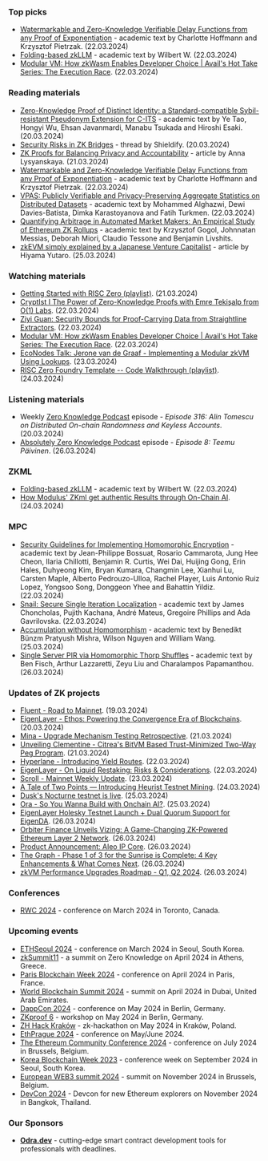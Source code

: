 ### Top picks
* [Watermarkable and Zero-Knowledge Verifiable Delay Functions from any Proof of Exponentiation](https://eprint.iacr.org/2024/481.pdf) - academic text by Charlotte Hoffmann and Krzysztof Pietrzak. (22.03.2024)
* [Folding-based zkLLM](https://eprint.iacr.org/2024/480) - academic text by Wilbert W. (22.03.2024)
* [Modular VM: How zkWasm Enables Developer Choice | Avail's Hot Take Series: The Execution Race](https://www.youtube.com/watch?v=klcqnsfwY3c). (22.03.2024)

### Reading materials 
* [Zero-Knowledge Proof of Distinct Identity: a Standard-compatible Sybil-resistant Pseudonym Extension for C-ITS](https://arxiv.org/pdf/2403.14020) - academic text by Ye Tao, Hongyi Wu, Ehsan Javanmardi, Manabu Tsukada and Hiroshi Esaki. (20.03.2024)
* [Security Risks in ZK Bridges](https://twitter.com/ShieldifySec/status/1770483940903571472) - thread by Shieldify. (20.03.2024)
* [ZK Proofs for Balancing Privacy and Accountability](https://zkproof.org/2024/03/21/zk-proofs-for-balancing-privacy-and-accountability-by-anna-lysyanskaya/) - article by Anna Lysyanskaya. (21.03.2024)
* [Watermarkable and Zero-Knowledge Verifiable Delay Functions from any Proof of Exponentiation](https://eprint.iacr.org/2024/481.pdf) - academic text by Charlotte Hoffmann and Krzysztof Pietrzak. (22.03.2024)
* [VPAS: Publicly Verifiable and Privacy-Preserving Aggregate Statistics on Distributed Datasets](https://arxiv.org/pdf/2403.15208) - academic text by Mohammed Alghazwi, Dewi Davies-Batista, Dimka Karastoyanova and Fatih Turkmen. (22.03.2024)
* [Quantifying Arbitrage in Automated Market Makers: An Empirical Study of Ethereum ZK Rollups](https://arxiv.org/pdf/2403.16083) - academic text by Krzysztof Gogol, Johnnatan Messias, Deborah Miori, Claudio Tessone and Benjamin Livshits.
* [zkEVM simply explained by a Japanese Venture Capitalist](https://medium.com/@hiyama.yutaro/zkevm-simply-explained-by-a-japanese-venture-capitalist-8db3756a4a81) - article by Hiyama Yutaro. (25.03.2024)
 
### Watching materials
* [Getting Started with RISC Zero (playlist)](https://www.youtube.com/playlist?list=PLcPzhUaCxlCj7wKkzekYYq7QDvtGTOPm7). (21.03.2024)
* [CryptIst I The Power of Zero-Knowledge Proofs with Emre Tekişalp from O(1) Labs](https://www.youtube.com/watch?v=Bw0vkaXHSoc). (22.03.2024)
* [Ziyi Guan: Security Bounds for Proof-Carrying Data from Straightline Extractors](https://www.youtube.com/watch?v=bNbwjcShIQc). (22.03.2024)
* [Modular VM: How zkWasm Enables Developer Choice | Avail's Hot Take Series: The Execution Race](https://www.youtube.com/watch?v=klcqnsfwY3c). (22.03.2024)
* [EcoNodes Talk: Jerone van de Graaf - Implementing a Modular zkVM Using Lookups](https://www.youtube.com/watch?v=Z4sLoJ5s12g). (23.03.2024)
* [RISC Zero Foundry Template -- Code Walkthrough (playlist)](https://www.youtube.com/playlist?list=PLcPzhUaCxlCgsTtFen4oxFIDkUMSVSFFo). (24.03.2024)

### Listening materials
* Weekly [Zero Knowledge Podcast](https://zeroknowledge.fm/316-2/) episode - *Episode 316: Alin Tomescu on Distributed On-chain Randomness and Keyless Accounts*. (20.03.2024) 
* [Absolutely Zero Knowledge Podcast](https://www.youtube.com/watch?v=Uqh4OrgQvSE) episode - *Episode 8: Teemu Päivinen*. (26.03.2024)

### ZKML
* [Folding-based zkLLM](https://eprint.iacr.org/2024/480) - academic text by Wilbert W. (22.03.2024)
* [How Modulus' ZKml get authentic Results through On-Chain AI](https://www.youtube.com/watch?v=jH9To2crdxM). (24.03.2024)

### MPC
* [Security Guidelines for Implementing Homomorphic Encryption](https://eprint.iacr.org/2024/463.pdf) - academic text by Jean-Philippe Bossuat, Rosario Cammarota, Jung Hee Cheon, Ilaria Chillotti, Benjamin R. Curtis, Wei Dai, Huijing Gong, Erin Hales, Duhyeong Kim, Bryan Kumara, Changmin Lee, Xianhui Lu, Carsten Maple, Alberto Pedrouzo-Ulloa, Rachel Player, Luis Antonio Ruiz Lopez, Yongsoo Song, Donggeon Yhee and Bahattin Yildiz. (22.03.2024)
* [Snail: Secure Single Iteration Localization](https://arxiv.org/pdf/2403.14916) - academic text by James Choncholas, Pujith Kachana, André Mateus, Gregoire Phillips and Ada Gavrilovska. (22.03.2024)
* [Accumulation without Homomorphism](https://eprint.iacr.org/2024/474.pdf) - academic text by Benedikt Bünzm Pratyush Mishra, Wilson Nguyen and William Wang. (25.03.2024)
* [Single Server PIR via Homomorphic Thorp Shuffles](https://eprint.iacr.org/2024/482.pdf) - academic text by Ben Fisch, Arthur Lazzaretti, Zeyu Liu and Charalampos Papamanthou. (26.03.2024)

### Updates of ZK projects
* [Fluent - Road to Mainnet](https://twitter.com/fluentxyz/status/1770160912986730833). (19.03.2024) 
* [EigenLayer - Ethos: Powering the Convergence Era of Blockchains](https://www.blog.eigenlayer.xyz/ethos/). (20.03.2024)
* [Mina - Upgrade Mechanism Testing Retrospective](https://minaprotocol.com/blog/upgrade-mechanism-testing-retro). (21.03.2024)
* [Unveiling Clementine - Citrea's BitVM Based Trust-Minimized Two-Way Peg Program](https://www.blog.citrea.xyz/unveiling-clementine/). (21.03.2024)
* [Hyperlane - Introducing Yield Routes](https://medium.com/hyperlane/introducing-yield-routes-f7e8fd091443). (22.03.2024)
* [EigenLayer - On Liquid Restaking: Risks & Considerations](https://www.blog.eigenlayer.xyz/liquid-restaking/). (22.03.2024)
* [Scroll - Mainnet Weekly Update](https://twitter.com/Scroll_ZKP/status/1771312902106149243). (23.03.2024)
* [A Tale of Two Points — Introducing Heurist Testnet Mining](https://heuristai.medium.com/a-tale-of-two-points-introducing-heurist-testnet-mining-17430471ebec). (24.03.2024)
* [Dusk's Nocturne testnet is live](https://twitter.com/DuskFoundation/status/1772231787445371078). (25.03.2024)
* [Ora - So You Wanna Build with Onchain AI?](https://mirror.xyz/orablog.eth/WhcZyqKeFjcvkKskedBbv8Jrzt5WEmL5JYuUte3NO3w). (25.03.2024)
* [EigenLayer Holesky Testnet Launch + Dual Quorum Support for EigenDA](https://www.blog.eigenlayer.xyz/eigenlayer-holesky-testnet-launch-dual-quorum-support-for-eigenda/). (26.03.2024)
* [Orbiter Finance Unveils Vizing: A Game-Changing ZK-Powered Ethereum Layer 2 Network](https://hackernoon.com/orbiter-finance-unveils-vizing-a-game-changing-zk-powered-ethereum-layer-2-network). (26.03.2024)
* [Product Announcement: Aleo IP Core](https://medium.com/@ingonyama/product-announcement-aleo-ip-core-e7181ca31094). (26.03.2024)
* [The Graph - Phase 1 of 3 for the Sunrise is Complete: 4 Key Enhancements & What Comes Next](https://thegraph.com/blog/sunray-complete/). (26.03.2024)
* [zkVM Performance Upgrades Roadmap - Q1, Q2 2024](https://www.risczero.com/blog/zkvm-performance-upgrades-roadmap-q1-q2-2024). (26.03.2024)

### Conferences
* [RWC 2024](https://rwc.iacr.org/2024/) - conference on March 2024 in Toronto, Canada. 

### Upcoming events
* [ETHSeoul 2024](https://www.ethseoul.org/) - conference on March 2024 in Seoul, South Korea. 
* [zkSummit11](https://www.zksummit.com/) - a summit on Zero Knowledge on April 2024 in Athens, Greece. 
* [Paris Blockchain Week 2024](https://www.parisblockchainweek.com/) - conference on April 2024 in Paris, France.
* [World Blockchain Summit 2024](https://www.worldblockchainsummit.com/dxb-apr-24) - summit on April 2024 in Dubai, United Arab Emirates.
* [DappCon 2024](https://www.dappcon.io/) - conference on May 2024 in Berlin, Germany. 
* [ZKproof 6](https://zkproof.org/events/zkproof-6-berlin/) - workshop on May 2024 in Berlin, Germany. 
* [ZH Hack Kraków](https://www.zkkrakow.com/) - zk-hackathon on May 2024 in Kraków, Poland.
* [EthPrague 2024](https://ethprague.com/) - conference on May/June 2024.
* [The Ethereum Community Conference 2024](https://ethcc.io/) - conference on July 2024 in Brussels, Belgium. 
* [Korea Blockchain Week 2023](https://koreablockchainweek.com/) - conference week on September 2024 in Seoul, South Korea.
* [European WEB3 summit 2024](https://www.web3eurosummit.eu/) - summit on November 2024 in Brussels, Belgium.
* [DevCon 2024](https://devcon.org/) - Devcon for new Ethereum explorers on November 2024 in Bangkok, Thailand.

### Our Sponsors
* **[Odra.dev](https://odra.dev)** - cutting-edge smart contract development tools for professionals with deadlines.
